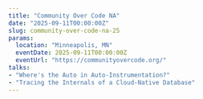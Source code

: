 ```yaml
---
title: "Community Over Code NA"
date: "2025-09-11T00:00:00Z"
slug: community-over-code-na-25
params:
  location: "Minneapolis, MN"
  eventDate: 2025-09-11T00:00:00Z
  eventUrl: "https://communityovercode.org/"
talks:
- "Where's the Auto in Auto-Instrumentation?"
- "Tracing the Internals of a Cloud-Native Database"
---
```

